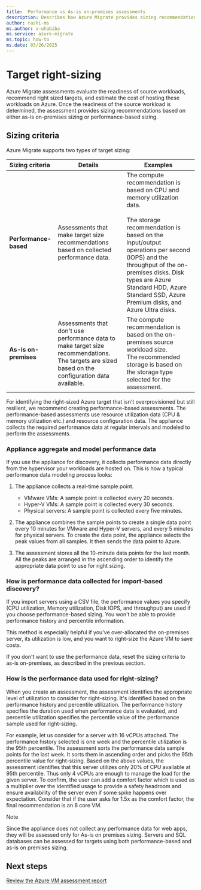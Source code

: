 ```yaml
---
title:  Performance vs As-is on-premises assessments
description: Describes how Azure Migrate provides sizing recommendations for the assessed workloads.
author: rashi-ms
ms.author: v-uhabiba
ms.service: azure-migrate
ms.topic: how-to
ms.date: 03/26/2025
---
```


# Target right-sizing 

Azure Migrate assessments evaluate the readiness of source workloads, recommend right sized targets, and estimate the cost of hosting these workloads on Azure. Once the readiness of the source workload is determined, the assessment provides sizing recommendations based on either as-is on-premises sizing or performance-based sizing.

## Sizing criteria

Azure Migrate supports two types of target sizing:  

| Sizing criteria    | Details   | Examples |
|--------------------|-----------|----------|
| **Performance-based**  | Assessments that make target size recommendations based on collected performance data.  | The compute recommendation is based on CPU and memory utilization data. <br> <br> The storage recommendation is based on the input/output operations per second (IOPS) and the throughput of the on-premises disks. Disk types are Azure Standard HDD, Azure Standard SSD, Azure Premium disks, and Azure Ultra disks.  |
| **As-is on-premises**  | Assessments that don't use performance data to make target size recommendations. The targets are sized based on the configuration data available.  | The compute recommendation is based on the on-premises source workload size. <br> The recommended storage is based on the storage type selected for the assessment.|

For identifying the right-sized Azure target that isn't overprovisioned but still resilient, we recommend creating performance-based assessments. The performance-based assessments use resource utilization data (CPU & memory utilization etc.) and resource configuration data. The appliance collects the required performance data at regular intervals and modeled to perform the assessments.  

### Appliance aggregate and model performance data 

If you use the appliance for discovery, it collects performance data directly from the hypervisor your workloads are hosted on. This is how a typical performance data modeling process looks: 

1. The appliance collects a real-time sample point. 
   - VMware VMs: A sample point is collected every 20 seconds. 
   - Hyper-V VMs: A sample point is collected every 30 seconds. 
   - Physical servers: A sample point is collected every five minutes. 

2. The appliance combines the sample points to create a single data point every 10 minutes for VMware and Hyper-V servers, and every 5 minutes for physical servers. To create the data point, the appliance selects the peak values from all samples. It then sends the data point to Azure. 

3. The assessment stores all the 10-minute data points for the last month. All the peaks are arranged in the ascending order to identify the appropriate data point to use for right sizing.  

### How is performance data collected for import-based discovery?  

If you import servers using a CSV file, the performance values you specify (CPU utilization, Memory utilization, Disk IOPS, and throughput) are used if you choose performance-based sizing. You won't be able to provide performance history and percentile information.  

This method is especially helpful if you've over-allocated the on-premises server, its utilization is low, and you want to right-size the Azure VM to save costs.  

If you don't want to use the performance data, reset the sizing criteria to as-is on-premises, as described in the previous section.  

### How is the performance data used for right-sizing? 

When you create an assessment, the assessment identifies the appropriate level of utilization to consider for right-sizing. It's identified based on the performance history and percentile utilization. The performance history specifies the duration used when performance data is evaluated, and percentile utilization specifies the percentile value of the performance sample used for right-sizing. 

For example, let us consider for a server with 16 vCPUs attached. The performance history selected is one week and the percentile utilization is the 95th percentile. The assessment sorts the performance data sample points for the last week. It sorts them in ascending order and picks the 95th percentile value for right-sizing. Based on the above values, the assessment identifies that this server utilizes only 20% of CPU available at 95th percentile. Thus only 4 vCPUs are enough to manage the load for the given server. To confirm, the user can add a comfort factor which is used as a multiplier over the identified usage to provide a safety headroom and ensure availability of the server even if some spike happens over expectation. Consider that if the user asks for 1.5x as the comfort factor, the final recommendation is an 8 core VM. 

> [!Note]
> Since the appliance does not collect any performance data for web apps, they will be assessed only for As-is on premises sizing. Servers and SQL databases can be assessed for targets using both performance-based and as-is on premises sizing.  

## Next steps
[Review the Azure VM assessment report](review-assessment.md)